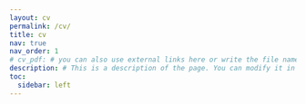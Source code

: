 ```yaml
---
layout: cv
permalink: /cv/
title: cv
nav: true
nav_order: 1
# cv_pdf: # you can also use external links here or write the file name stored in /assets/pdf 
description: # This is a description of the page. You can modify it in '_pages/cv.md'. You can also change or remove the top pdf download button.
toc:
  sidebar: left
---
```

